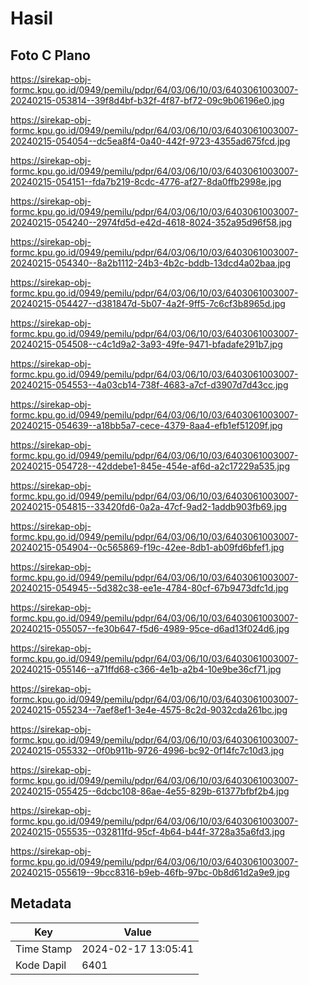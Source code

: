 # Hasil

## Foto C Plano

https://sirekap-obj-formc.kpu.go.id/0949/pemilu/pdpr/64/03/06/10/03/6403061003007-20240215-053814--39f8d4bf-b32f-4f87-bf72-09c9b06196e0.jpg

https://sirekap-obj-formc.kpu.go.id/0949/pemilu/pdpr/64/03/06/10/03/6403061003007-20240215-054054--dc5ea8f4-0a40-442f-9723-4355ad675fcd.jpg

https://sirekap-obj-formc.kpu.go.id/0949/pemilu/pdpr/64/03/06/10/03/6403061003007-20240215-054151--fda7b219-8cdc-4776-af27-8da0ffb2998e.jpg

https://sirekap-obj-formc.kpu.go.id/0949/pemilu/pdpr/64/03/06/10/03/6403061003007-20240215-054240--2974fd5d-e42d-4618-8024-352a95d96f58.jpg

https://sirekap-obj-formc.kpu.go.id/0949/pemilu/pdpr/64/03/06/10/03/6403061003007-20240215-054340--8a2b1112-24b3-4b2c-bddb-13dcd4a02baa.jpg

https://sirekap-obj-formc.kpu.go.id/0949/pemilu/pdpr/64/03/06/10/03/6403061003007-20240215-054427--d381847d-5b07-4a2f-9ff5-7c6cf3b8965d.jpg

https://sirekap-obj-formc.kpu.go.id/0949/pemilu/pdpr/64/03/06/10/03/6403061003007-20240215-054508--c4c1d9a2-3a93-49fe-9471-bfadafe291b7.jpg

https://sirekap-obj-formc.kpu.go.id/0949/pemilu/pdpr/64/03/06/10/03/6403061003007-20240215-054553--4a03cb14-738f-4683-a7cf-d3907d7d43cc.jpg

https://sirekap-obj-formc.kpu.go.id/0949/pemilu/pdpr/64/03/06/10/03/6403061003007-20240215-054639--a18bb5a7-cece-4379-8aa4-efb1ef51209f.jpg

https://sirekap-obj-formc.kpu.go.id/0949/pemilu/pdpr/64/03/06/10/03/6403061003007-20240215-054728--42ddebe1-845e-454e-af6d-a2c17229a535.jpg

https://sirekap-obj-formc.kpu.go.id/0949/pemilu/pdpr/64/03/06/10/03/6403061003007-20240215-054815--33420fd6-0a2a-47cf-9ad2-1addb903fb69.jpg

https://sirekap-obj-formc.kpu.go.id/0949/pemilu/pdpr/64/03/06/10/03/6403061003007-20240215-054904--0c565869-f19c-42ee-8db1-ab09fd6bfef1.jpg

https://sirekap-obj-formc.kpu.go.id/0949/pemilu/pdpr/64/03/06/10/03/6403061003007-20240215-054945--5d382c38-ee1e-4784-80cf-67b9473dfc1d.jpg

https://sirekap-obj-formc.kpu.go.id/0949/pemilu/pdpr/64/03/06/10/03/6403061003007-20240215-055057--fe30b647-f5d6-4989-95ce-d6ad13f024d6.jpg

https://sirekap-obj-formc.kpu.go.id/0949/pemilu/pdpr/64/03/06/10/03/6403061003007-20240215-055146--a71ffd68-c366-4e1b-a2b4-10e9be36cf71.jpg

https://sirekap-obj-formc.kpu.go.id/0949/pemilu/pdpr/64/03/06/10/03/6403061003007-20240215-055234--7aef8ef1-3e4e-4575-8c2d-9032cda261bc.jpg

https://sirekap-obj-formc.kpu.go.id/0949/pemilu/pdpr/64/03/06/10/03/6403061003007-20240215-055332--0f0b911b-9726-4996-bc92-0f14fc7c10d3.jpg

https://sirekap-obj-formc.kpu.go.id/0949/pemilu/pdpr/64/03/06/10/03/6403061003007-20240215-055425--6dcbc108-86ae-4e55-829b-61377bfbf2b4.jpg

https://sirekap-obj-formc.kpu.go.id/0949/pemilu/pdpr/64/03/06/10/03/6403061003007-20240215-055535--032811fd-95cf-4b64-b44f-3728a35a6fd3.jpg

https://sirekap-obj-formc.kpu.go.id/0949/pemilu/pdpr/64/03/06/10/03/6403061003007-20240215-055619--9bcc8316-b9eb-46fb-97bc-0b8d61d2a9e9.jpg


## Metadata

| Key        | Value               |
| ---------- | ------------------- |
| Time Stamp | 2024-02-17 13:05:41 |
| Kode Dapil | 6401                |



